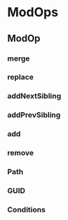 # ModOps

## ModOp

### merge

### replace

### addNextSibling

### addPrevSibling

### add

### remove

### Path

### GUID

### Conditions

